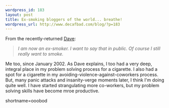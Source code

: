```yaml
--- 
wordpress_id: 183
layout: post
title: Ex-smoking bloggers of the world... breathe!
wordpress_url: http://www.decafbad.com/blog/?p=183
---
```

<p>From the recently-returned <a href="http://scriptingnews.userland.com/backissues/2002/06/22#smoking">Dave</a>:<blockquote><i>I am now an ex-smoker. I want to say that in public. Of course I still really want to smoke.</i></blockquote>Me too, since January 2002.  As Dave explains, I too had a very deep, integral place in my problem solving process for a cigarette.  I also had a spot for a cigarette in my avoiding-violence-against-coworkers process.  But, many panic attacks and insanity-verge moments later, I think I'm doing quite well.  I have started strangulating more co-workers, but my problem solving skills have become mroe productive.</p>
<!--more-->
shortname=ooobod
